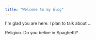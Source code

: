 ```yaml
---
title: "Welcome to my blog"
---
```


I'm glad you are here. I plan to talk about ...

Religion. Do you belive in Spaghetti?
